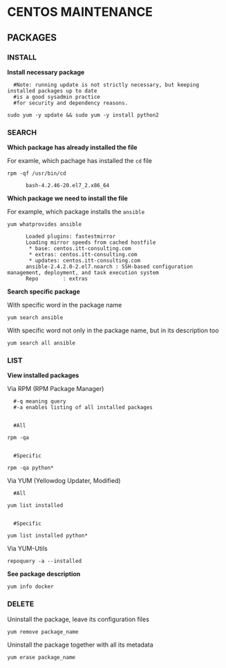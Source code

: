 # CENTOS MAINTENANCE


## PACKAGES



### INSTALL

**Install necessary package**
```
  #Note: running update is not strictly necessary, but keeping installed packages up to date 
  #is a good sysadmin practice 
  #for security and dependency reasons.
  
sudo yum -y update && sudo yum -y install python2
```


### SEARCH

**Which package has already installed the file**

For examle, which pachage has installed the `cd` file
```
rpm -qf /usr/bin/cd

      bash-4.2.46-20.el7_2.x86_64
```

**Which package we need to install the file**

For example, which package installs the `ansible`
```
yum whatprovides ansible

      Loaded plugins: fastestmirror
      Loading mirror speeds from cached hostfile
       * base: centos.itt-consulting.com
       * extras: centos.itt-consulting.com
       * updates: centos.itt-consulting.com
      ansible-2.4.2.0-2.el7.noarch : SSH-based configuration management, deployment, and task execution system
      Repo        : extras
```

**Search specific package**

With specific word in the package name
```
yum search ansible
```

With specific word not only in the package name, but in its description too
```
yum search all ansible
```


### LIST

**View installed packages**

Via RPM (RPM Package Manager)
```
  #-q meaning query 
  #-a enables listing of all installed packages
      
      
  #All
 
rpm -qa


  #Specific
  
rpm -qa python*
```

Via YUM (Yellowdog Updater, Modified)
```
  #All
  
yum list installed


  #Specific
  
yum list installed python*
```

Via YUM-Utils
```
repoquery -a --installed
```

**See package description**

```
yum info docker
```

### DELETE

Uninstall the package, leave its configuration files 
```
yum remove package_name
```

Uninstall the package together with all its metadata
```
yum erase package_name
```



























